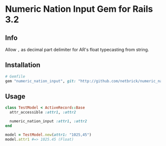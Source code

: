 # Numeric Nation Input Gem for Rails 3.2

## Info

Allow `,` as decimal part delimiter for AR's float typecasting from string.

## Installation

```ruby
# Gemfile
gem "numeric_nation_input", git: "http://github.com/netbrick/numeric_nation_input.git"
```

## Usage

```ruby
class TestModel < ActiveRecord::Base
  attr_accessible :attr1, :attr2

  numeric_nation_input :attr1, :attr2
end

model = TestModel.new(attr1: "1025,45")
model.attr1 #=> 1025.45 (Float)
```

